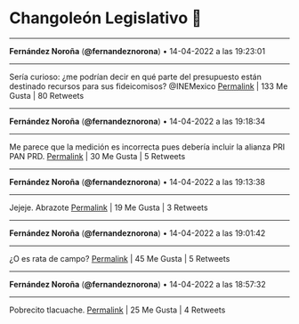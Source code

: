 # Changoleón Legislativo 🙈
*****
**Fernández Noroña** (**@fernandeznorona**) • 14-04-2022 a las 19:23:01
*****
Sería curioso: ¿me podrían decir en qué parte del presupuesto están destinado recursos para sus fideicomisos? @INEMexico
[Permalink](https://twitter.com/fernandeznorona/status/1514806474731532297) | 133 Me Gusta | 80 Retweets
*****
**Fernández Noroña** (**@fernandeznorona**) • 14-04-2022 a las 19:18:34
*****
Me parece que la medición es incorrecta pues debería incluir la alianza PRI PAN PRD.
[Permalink](https://twitter.com/fernandeznorona/status/1514805354936242180) | 30 Me Gusta | 5 Retweets
*****
**Fernández Noroña** (**@fernandeznorona**) • 14-04-2022 a las 19:13:38
*****
Jejeje. Abrazote
[Permalink](https://twitter.com/fernandeznorona/status/1514804112092635141) | 19 Me Gusta | 3 Retweets
*****
**Fernández Noroña** (**@fernandeznorona**) • 14-04-2022 a las 19:01:42
*****
¿O es rata de campo?
[Permalink](https://twitter.com/fernandeznorona/status/1514801109008674826) | 45 Me Gusta | 5 Retweets
*****
**Fernández Noroña** (**@fernandeznorona**) • 14-04-2022 a las 18:57:32
*****
Pobrecito tlacuache.
[Permalink](https://twitter.com/fernandeznorona/status/1514800059585425409) | 25 Me Gusta | 4 Retweets